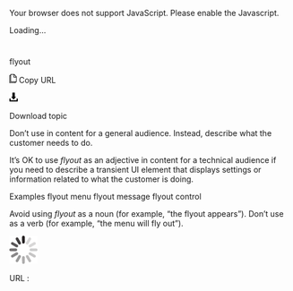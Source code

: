 Your browser does not support JavaScript. Please enable the Javascript.

Loading...

# 

flyout

![Copy URL](flyout_files/Copy.png)
Copy URL

![Download](flyout_files/Download.png)

Download topic

Don’t use in content for a general audience. Instead, describe what the customer needs to do.

It’s OK to use *flyout*
as an adjective in content for a technical audience if you need to
describe a transient UI element that displays settings or information
related to what the customer is doing. 

Examples
flyout menu
flyout message
flyout control

Avoid using *flyout* as a noun (for example, “the flyout appears”). Don’t use as a verb (for example, “the menu will fly out”).

![In progress](flyout_files/activity-large.gif)

URL :
